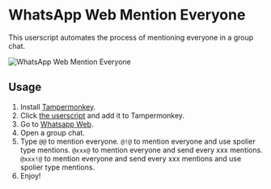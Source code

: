 # WhatsApp Web Mention Everyone

This userscript automates the process of mentioning everyone in a group chat.

<!--  Image -->

![WhatsApp Web Mention Everyone](misc/example.jpg)

## Usage

1. Install [Tampermonkey](https://www.tampermonkey.net/).
2. Click [the userscript](https://raw.githubusercontent.com/taltukh/WhatsApp-Web-Mention-Everyone-Userscript-Send-Every-250/main/src/main.user.js) and add it to Tampermonkey.
3. Go to [Whatsapp Web](https://web.whatsapp.com/).
4. Open a group chat.
5. Type `@@` to mention everyone. `@!@` to mention everyone and use spolier type mentions. `@xxx@` to mention everyone and send every xxx mentions. `@xxx!@` to mention everyone and send every xxx mentions and use spolier type mentions.
6. Enjoy!
